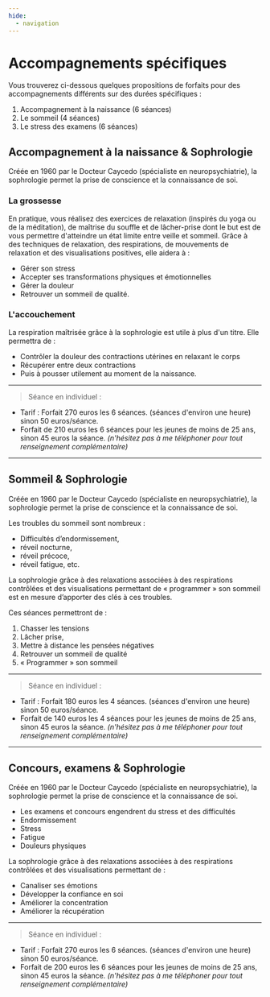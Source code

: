 ```yaml
---
hide:
  - navigation
---
```


# **Accompagnements spécifiques**

Vous trouverez ci-dessous quelques propositions de forfaits pour des accompagnements différents sur des durées spécifiques :

1. Accompagnement à la naissance (6 séances)
2. Le sommeil (4 séances)
3. Le stress des examens (6 séances)


## Accompagnement à la naissance & Sophrologie 

Créée en 1960 par le Docteur Caycedo (spécialiste en neuropsychiatrie), la sophrologie permet la prise de conscience et la connaissance de soi. 

### La grossesse

En pratique, vous réalisez des exercices de relaxation (inspirés du yoga ou de la méditation), de maîtrise du souffle et de lâcher-prise dont le but est de vous permettre d'atteindre un état limite entre veille et sommeil. Grâce à des techniques de relaxation, des respirations, de mouvements de relaxation et des visualisations positives, elle aidera à : 

* Gérer son stress
* Accepter ses transformations physiques et émotionnelles
* Gérer la douleur
* Retrouver un sommeil de qualité. 

### L'accouchement 

La respiration maîtrisée grâce à la sophrologie est utile à plus d'un titre. Elle permettra de : 

* Contrôler la douleur des contractions utérines en relaxant le corps 
* Récupérer entre deux contractions 
* Puis à pousser utilement au moment de la naissance.

---

> Séance en individuel :
- Tarif : Forfait 270 euros les 6 séances. (séances d'environ une heure) sinon 50 euros/séance.
- Forfait de 210 euros les 6 séances pour les jeunes de moins de 25 ans, sinon 45 euros la séance.
*(n'hésitez pas à me téléphoner pour tout renseignement complémentaire)*

---

## Sommeil & Sophrologie

Créée en 1960 par le Docteur Caycedo (spécialiste en neuropsychiatrie), la sophrologie permet la prise de conscience et la connaissance de soi. 

Les troubles du sommeil sont nombreux : 

* Difficultés d’endormissement,
* réveil nocturne,
* réveil précoce,
* réveil fatigue, etc. 

La sophrologie grâce à des relaxations associées à des respirations contrôlées et des visualisations permettant de « programmer » son sommeil est en mesure d’apporter des clés à ces troubles.

Ces séances permettront de : 

1. Chasser les tensions 
2. Lâcher prise, 
3. Mettre à distance les pensées négatives 
4. Retrouver un sommeil de qualité 
5. « Programmer » son sommeil

---

> Séance en individuel :
- Tarif : Forfait 180 euros les 4 séances. (séances d'environ une heure) sinon 50 euros/séance.
- Forfait de 140 euros les 4 séances pour les jeunes de moins de 25 ans, sinon 45 euros la séance.
*(n'hésitez pas à me téléphoner pour tout renseignement complémentaire)*

---

## Concours, examens & Sophrologie 

Créée en 1960 par le Docteur Caycedo (spécialiste en neuropsychiatrie), la sophrologie permet la prise de conscience et la connaissance de soi. 

* Les examens et concours engendrent du stress et des difficultés
* Endormissement 
* Stress
* Fatigue
* Douleurs physiques

La sophrologie grâce à des relaxations associées à des respirations contrôlées et des visualisations permettant de :

* Canaliser ses émotions
* Développer la confiance en soi
* Améliorer la concentration
* Améliorer la récupération 

---

> Séance en individuel :
- Tarif : Forfait 270 euros les 6 séances. (séances d'environ une heure) sinon 50 euros/séance.
- Forfait de 200 euros les 6 séances pour les jeunes de moins de 25 ans, sinon 45 euros la séance.
*(n'hésitez pas à me téléphoner pour tout renseignement complémentaire)*









[^1]: **Précisions importantes :** Le sophrologue, hors du contexte de la branche médicale,  n’est pas un  médecin, il ne fait aucun diagnostic de pathologie, ni aucune prescription. C’est un spécialiste qui accompagne la personne vers de nouveaux possibles.La sophrologie est apolitique et laïque. Elle n’est liée à aucun courant idéologique ou religieux et respecte les croyances et l’opinion de chacun.
**Les applications de la sophrologie :** la sophrologie Caycédienne est une approche globale de la personne. Elle est tout à la fois une méthodologie efficace, structurée, progressive et évolutive, et une philosophie : la pleine conscience de l’instant présent.



<style>
  .md-content__button {
    display: none;
  }
</style>